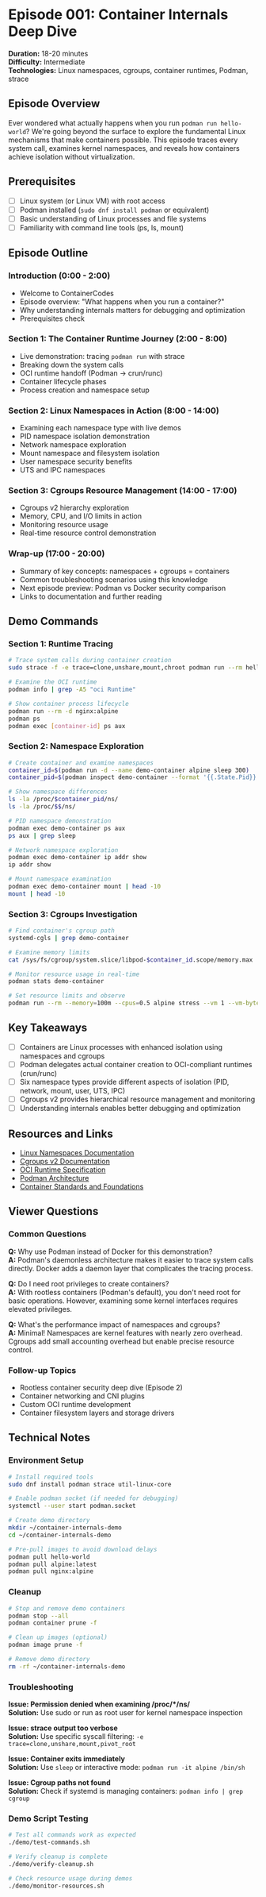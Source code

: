 # Episode 001: Container Internals Deep Dive

**Duration:** 18-20 minutes  
**Difficulty:** Intermediate  
**Technologies:** Linux namespaces, cgroups, container runtimes, Podman, strace

## Episode Overview

Ever wondered what actually happens when you run `podman run hello-world`? We're
going beyond the surface to explore the fundamental Linux mechanisms that make
containers possible. This episode traces every system call, examines kernel
namespaces, and reveals how containers achieve isolation without virtualization.

## Prerequisites

- [ ] Linux system (or Linux VM) with root access
- [ ] Podman installed (`sudo dnf install podman` or equivalent)
- [ ] Basic understanding of Linux processes and file systems
- [ ] Familiarity with command line tools (ps, ls, mount)

## Episode Outline

### Introduction (0:00 - 2:00)

- Welcome to ContainerCodes
- Episode overview: "What happens when you run a container?"
- Why understanding internals matters for debugging and optimization
- Prerequisites check

### Section 1: The Container Runtime Journey (2:00 - 8:00)

- Live demonstration: tracing `podman run` with strace
- Breaking down the system calls
- OCI runtime handoff (Podman → crun/runc)
- Container lifecycle phases
- Process creation and namespace setup

### Section 2: Linux Namespaces in Action (8:00 - 14:00)

- Examining each namespace type with live demos
- PID namespace isolation demonstration
- Network namespace exploration
- Mount namespace and filesystem isolation
- User namespace security benefits
- UTS and IPC namespaces

### Section 3: Cgroups Resource Management (14:00 - 17:00)

- Cgroups v2 hierarchy exploration
- Memory, CPU, and I/O limits in action
- Monitoring resource usage
- Real-time resource control demonstration

### Wrap-up (17:00 - 20:00)

- Summary of key concepts: namespaces + cgroups = containers
- Common troubleshooting scenarios using this knowledge
- Next episode preview: Podman vs Docker security comparison
- Links to documentation and further reading

## Demo Commands

### Section 1: Runtime Tracing

```bash
# Trace system calls during container creation
sudo strace -f -e trace=clone,unshare,mount,chroot podman run --rm hello-world

# Examine the OCI runtime
podman info | grep -A5 "oci Runtime"

# Show container process lifecycle
podman run --rm -d nginx:alpine
podman ps
podman exec [container-id] ps aux
```

### Section 2: Namespace Exploration

```bash
# Create container and examine namespaces
container_id=$(podman run -d --name demo-container alpine sleep 300)
container_pid=$(podman inspect demo-container --format '{{.State.Pid}}')

# Show namespace differences
ls -la /proc/$container_pid/ns/
ls -la /proc/$$/ns/

# PID namespace demonstration
podman exec demo-container ps aux
ps aux | grep sleep

# Network namespace exploration
podman exec demo-container ip addr show
ip addr show

# Mount namespace examination
podman exec demo-container mount | head -10
mount | head -10
```

### Section 3: Cgroups Investigation

```bash
# Find container's cgroup path
systemd-cgls | grep demo-container

# Examine memory limits
cat /sys/fs/cgroup/system.slice/libpod-$container_id.scope/memory.max

# Monitor resource usage in real-time
podman stats demo-container

# Set resource limits and observe
podman run --rm --memory=100m --cpus=0.5 alpine stress --vm 1 --vm-bytes 150M --timeout 10s
```

## Key Takeaways

- [ ] Containers are Linux processes with enhanced isolation using namespaces
      and cgroups
- [ ] Podman delegates actual container creation to OCI-compliant runtimes
      (crun/runc)
- [ ] Six namespace types provide different aspects of isolation (PID, network,
      mount, user, UTS, IPC)
- [ ] Cgroups v2 provides hierarchical resource management and monitoring
- [ ] Understanding internals enables better debugging and optimization

## Resources and Links

- [Linux Namespaces Documentation](https://man7.org/linux/man-pages/man7/namespaces.7.html)
- [Cgroups v2 Documentation](https://docs.kernel.org/admin-guide/cgroup-v2.html)
- [OCI Runtime Specification](https://github.com/opencontainers/runtime-spec)
- [Podman Architecture](https://docs.podman.io/en/latest/markdown/podman-run.1.html)
- [Container Standards and Foundations](https://opencontainers.org/)

## Viewer Questions

### Common Questions

**Q:** Why use Podman instead of Docker for this demonstration?  
**A:** Podman's daemonless architecture makes it easier to trace system calls
directly. Docker adds a daemon layer that complicates the tracing process.

**Q:** Do I need root privileges to create containers?  
**A:** With rootless containers (Podman's default), you don't need root for
basic operations. However, examining some kernel interfaces requires elevated
privileges.

**Q:** What's the performance impact of namespaces and cgroups?  
**A:** Minimal! Namespaces are kernel features with nearly zero overhead.
Cgroups add small accounting overhead but enable precise resource control.

### Follow-up Topics

- Rootless container security deep dive (Episode 2)
- Container networking and CNI plugins
- Custom OCI runtime development
- Container filesystem layers and storage drivers

## Technical Notes

### Environment Setup

```bash
# Install required tools
sudo dnf install podman strace util-linux-core

# Enable podman socket (if needed for debugging)
systemctl --user start podman.socket

# Create demo directory
mkdir ~/container-internals-demo
cd ~/container-internals-demo

# Pre-pull images to avoid download delays
podman pull hello-world
podman pull alpine:latest
podman pull nginx:alpine
```

### Cleanup

```bash
# Stop and remove demo containers
podman stop --all
podman container prune -f

# Clean up images (optional)
podman image prune -f

# Remove demo directory
rm -rf ~/container-internals-demo
```

### Troubleshooting

**Issue: Permission denied when examining /proc/\*/ns/**  
**Solution:** Use sudo or run as root user for kernel namespace inspection

**Issue: strace output too verbose**  
**Solution:** Use specific syscall filtering:
`-e trace=clone,unshare,mount,pivot_root`

**Issue: Container exits immediately**  
**Solution:** Use `sleep` or interactive mode: `podman run -it alpine /bin/sh`

**Issue: Cgroup paths not found**  
**Solution:** Check if systemd is managing containers:
`podman info | grep cgroup`

### Demo Script Testing

```bash
# Test all commands work as expected
./demo/test-commands.sh

# Verify cleanup is complete
./demo/verify-cleanup.sh

# Check resource usage during demos
./demo/monitor-resources.sh
```
